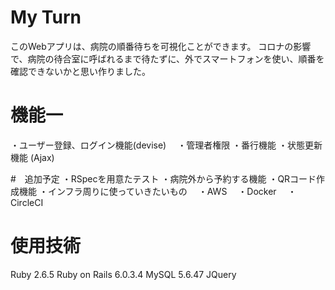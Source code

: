 # My Turn
このWebアプリは、病院の順番待ちを可視化ことができます。
コロナの影響で、病院の待合室に呼ばれるまで待たずに、外でスマートフォンを使い、順番を確認できないかと思い作りました。

# 機能一
・ユーザー登録、ログイン機能(devise)
　・管理者権限
・番行機能
・状態更新機能 (Ajax)

#　追加予定 
・RSpecを用意たテスト
・病院外から予約する機能
・QRコード作成機能
・インフラ周りに使っていきたいもの
　・AWS
　・Docker
　・CircleCI

# 使用技術

Ruby 2.6.5
Ruby on Rails 6.0.3.4
MySQL 5.6.47
JQuery
